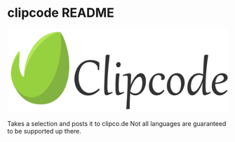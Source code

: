 # clipcode README

![clipco.de](logo.png)

Takes a selection and posts it to clipco.de
Not all languages are guaranteed to be supported up there.
